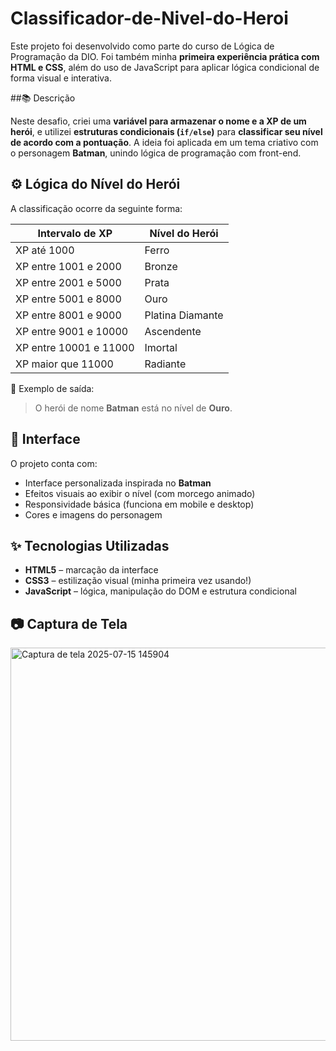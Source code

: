 # Classificador-de-Nivel-do-Heroi

Este projeto foi desenvolvido como parte do curso de Lógica de Programação da DIO. Foi também minha **primeira experiência prática com HTML e CSS**, além do uso de JavaScript para aplicar lógica condicional de forma visual e interativa.


##📚 Descrição

Neste desafio, criei uma **variável para armazenar o nome e a XP de um herói**, e utilizei **estruturas condicionais (`if/else`)** para **classificar seu nível de acordo com a pontuação**. A ideia foi aplicada em um tema criativo com o personagem **Batman**, unindo lógica de programação com front-end.


## ⚙️ Lógica do Nível do Herói

A classificação ocorre da seguinte forma:

| Intervalo de XP          | Nível do Herói         |
|--------------------------|------------------------|
| XP até 1000              | Ferro                  |
| XP entre 1001 e 2000     | Bronze                 |
| XP entre 2001 e 5000     | Prata                  |
| XP entre 5001 e 8000     | Ouro                   |
| XP entre 8001 e 9000     | Platina Diamante       |
| XP entre 9001 e 10000    | Ascendente             |
| XP entre 10001 e 11000   | Imortal                |
| XP maior que 11000       | Radiante               |

💬 Exemplo de saída:

> O herói de nome **Batman** está no nível de **Ouro**.


## 🎨 Interface

O projeto conta com:

- Interface personalizada inspirada no **Batman**
- Efeitos visuais ao exibir o nível (com morcego animado)
- Responsividade básica (funciona em mobile e desktop)
- Cores e imagens do personagem


## ✨ Tecnologias Utilizadas

- **HTML5** – marcação da interface
- **CSS3** – estilização visual (minha primeira vez usando!)
- **JavaScript** – lógica, manipulação do DOM e estrutura condicional


## 📷 Captura de Tela

<img width="1365" height="629" alt="Captura de tela 2025-07-15 145904" src="https://github.com/user-attachments/assets/4ab2cfc6-0c05-4770-af32-5548249aba15" />


 

